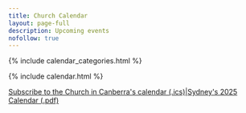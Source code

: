 ```yaml
---
title: Church Calendar
layout: page-full
description: Upcoming events
nofollow: true
---
```


{% include calendar_categories.html %}

{% include calendar.html %}

<div class="container pt-6 pb-6 pb-md-10">
  <div class="row justify-content-center">
    <div class="subscribe">
      <a href="webcal:{{ '/e4b1ffcb4ee645488a4729bd77e0b3d89bc0a70d/calendar.ics' | absolute_url | replace: 'http:', '' | replace: 'https:', '' }}" class="w-auto px-1">Subscribe to the Church in Canberra's calendar (.ics)</a>&VerticalLine;<a href="https://mcusercontent.com/12a6ecea8fbc1ad37a233cac1/files/69a41739-1456-dcdf-4b30-45870dd9e049/Church_Planner_2025_version_1_4__4146108f_06fb_421f_b5ff_e7065bba4ed1.pdf" target="_blank" class="w-auto px-1">Sydney's 2025 Calendar (.pdf)</a>
    </div>
  </div>
</div>

<script src="{{ '/assets/js/calendar/calendarbase.esm.js' | relative_url }}"></script>
<script src="{{ '/assets/js/calendar/calendar-entries.js' | relative_url }}"></script>
<script defer src="{{ '/assets/js/calendar/calendar-shell.js' | relative_url }}"></script>
<script defer src="{{ '/assets/js/calendar/calendar-init.js' | relative_url }}"></script>
